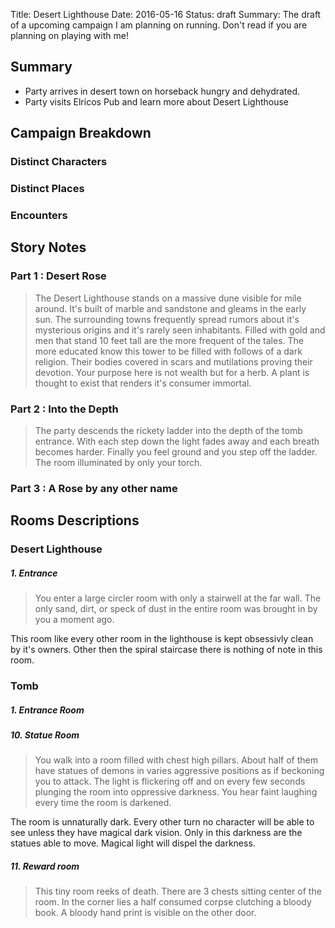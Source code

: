 Title: Desert Lighthouse
Date: 2016-05-16
Status: draft
Summary: The draft of a upcoming campaign I am planning on running. Don't read if you are planning on playing with me!

## Summary

 - Party arrives in desert town on horseback hungry and dehydrated.
 - Party visits Elricos Pub and learn more about Desert Lighthouse


## Campaign Breakdown

### Distinct Characters

### Distinct Places

### Encounters

## Story Notes
### Part 1 : Desert Rose

>  The Desert Lighthouse stands on a massive dune visible for mile around. It's
>  built of marble and sandstone and gleams in the early sun. The surrounding
>  towns frequently spread rumors about it's mysterious origins and it's rarely
>  seen inhabitants. Filled with gold and men that stand 10 feet tall are the
>  more frequent of the tales. The more educated know this tower to be filled
>  with follows of a dark religion. Their bodies covered in scars and
>  mutilations proving their devotion. Your purpose here is not wealth but for a
>  herb. A plant is thought to exist that renders it's consumer immortal. 

### Part 2 : Into the Depth

>  The party descends the rickety ladder into the depth of the tomb entrance.
>  With each step down the light fades away and each breath becomes harder.
>  Finally you feel ground and you step off the ladder. The room illuminated by
>  only your torch.

### Part 3 : A Rose by any other name

## Rooms Descriptions

### Desert Lighthouse

##### 1. Entrance

>  You enter a large circler room with only a stairwell at the far wall.
>  The only sand, dirt, or speck of dust in the entire room was brought in by
>  you a moment ago.

This room like every other room in the lighthouse is kept obsessivly clean by
it's owners. Other then the spiral staircase there is nothing of note in this
room.

### Tomb

##### 1. Entrance Room

##### 10. Statue Room

>  You walk into a room filled with chest high pillars. About half of them have
>  statues of demons in varies aggressive positions as if beckoning you to
>  attack. The light is flickering off and on every few seconds plunging the
>  room into oppressive darkness. You hear faint laughing every time the room is
>  darkened.


The room is unnaturally dark. Every other turn no character will be able to see
unless they have magical dark vision. Only in this darkness are the statues able
to move. Magical light will dispel the darkness.

##### 11. Reward room

>  This tiny room reeks of death. There are 3 chests sitting center of the room.
>  In the corner lies a half consumed corpse clutching a bloody book. A bloody
>  hand print is visible on the other door.
